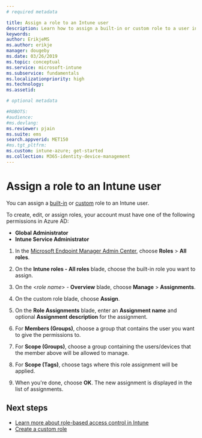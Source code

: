 ```yaml
---
# required metadata

title: Assign a role to an Intune user
description: Learn how to assign a built-in or custom role to a user in Microsoft Intune.
keywords:
author: ErikjeMS
ms.author: erikje
manager: dougeby
ms.date: 03/26/2019
ms.topic: conceptual
ms.service: microsoft-intune
ms.subservice: fundamentals
ms.localizationpriority: high
ms.technology:
ms.assetid: 

# optional metadata

#ROBOTS:
#audience:
#ms.devlang:
ms.reviewer: pjain
ms.suite: ems
search.appverid: MET150
#ms.tgt_pltfrm:
ms.custom: intune-azure; get-started
ms.collection: M365-identity-device-management
---
```


# Assign a role to an Intune user

You can assign a [built-in](role-based-access-control.md#built-in-roles) or [custom](create-custom-role.md) role to an Intune user.

To create, edit, or assign roles, your account must have one of the following permissions in Azure AD:
- **Global Administrator**
- **Intune Service Administrator**

1. In the [Microsoft Endpoint Manager Admin Center](https://go.microsoft.com/fwlink/?linkid=2109431), choose **Roles** > **All roles**.

2. On the **Intune roles - All roles** blade, choose the built-in role you want to assign.

3. On the <*role name*> - **Overview** blade, choose **Manage** > **Assignments**.

4. On the custom role blade, choose **Assign**.

5. On the **Role Assignments** blade, enter an **Assignment name** and optional **Assignment description** for the assignment.

6. For **Members (Groups)**, choose a group that contains the user you want to give the permissions to.

7. For **Scope (Groups)**, choose a group containing the users/devices that the member above will be allowed to manage.

8. For **Scope (Tags)**, choose tags where this role assignment will be applied.

9. When you're done, choose **OK**. The new assignment is displayed in the list of assignments.


## Next steps
- [Learn more about role-based access control in Intune](role-based-access-control.md)
- [Create a custom role](create-custom-role.md)

